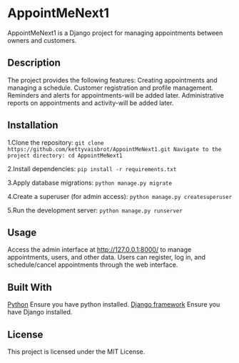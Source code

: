 
# **AppointMeNext1**

AppointMeNext1 is a Django project for managing appointments between owners and customers.

## Description
The project provides the following features:
Creating appointments and managing a schedule.
Customer registration and profile management.
Reminders and alerts for appointments-will be added later.
Administrative reports on appointments and activity-will be added later.

## Installation
  1.Clone the repository:
  `git clone https://github.com/kettyvaisbrot/AppointMeNext1.git
  Navigate to the project directory:
  cd AppointMeNext1`

  2.Install dependencies:
  `pip install -r requirements.txt`

  3.Apply database migrations:
  `python manage.py migrate`

  4.Create a superuser (for admin access):
  `python manage.py createsuperuser`

  5.Run the development server:
  `python manage.py runserver`


## Usage
Access the admin interface at http://127.0.0.1:8000/ to manage appointments, users, and other data.
Users can register, log in, and schedule/cancel appointments through the web interface.

## Built With
[Python](https://www.python.org/downloads/) Ensure you have python installed.
[Django framework](https://docs.djangoproject.com/en/5.0/topics/install/) Ensure you have Django installed.

## License
This project is licensed under the MIT License.
